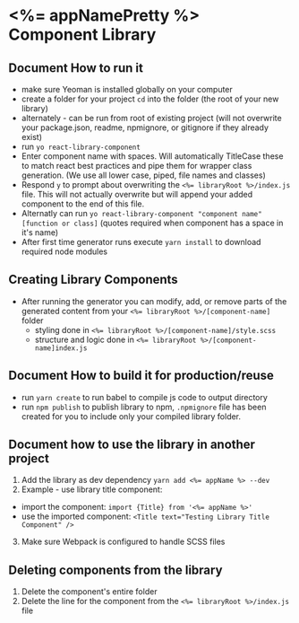 # <%= appNamePretty %> Component Library

## Document How to run it
- make sure Yeoman is installed globally on your computer
- create a folder for your project `cd` into the folder (the root of your new library)
- alternately - can be run from root of existing project (will not overwrite your package.json, readme, npmignore, or gitignore if they already exist)
- run `yo react-library-component`
- Enter component name with spaces.  Will automatically TitleCase these to match react best practices and pipe them for wrapper class generation.  (We use all lower case, piped, file names and classes)
- Respond `y` to prompt about overwriting the `<%= libraryRoot %>/index.js` file.  This will not actually overwrite but will append your added component to the end of this file.
- Alternatly can run `yo react-library-component "component name" [function or class]` (quotes required when component has a space in it's name)
- After first time generator runs execute `yarn install` to download required node modules

## Creating Library Components
- After running the generator you can modify, add, or remove parts of the generated content from your `<%= libraryRoot %>/[component-name]` folder
  - styling done in `<%= libraryRoot %>/[component-name]/style.scss`
  - structure and logic done in `<%= libraryRoot %>/[component-name]index.js`

## Document How to build it for production/reuse
- run `yarn create` to run babel to compile js code to output directory
- run `npm publish` to publish library to npm, `.npmignore` file has been created for you to include only your compiled library folder.


## Document how to use the library in another project

1.  Add the library as dev dependency `yarn add <%= appName %> --dev`
2.  Example - use library title component:
  - import the component: `import {Title} from '<%= appName %>'`
  - use the imported component: `<Title text="Testing Library Title Component" />`
3.  Make sure Webpack is configured to handle SCSS files


## Deleting components from the library
1. Delete the component's entire folder
2. Delete the line for the component from the `<%= libraryRoot %>/index.js` file